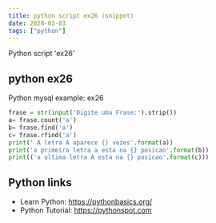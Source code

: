 ```yaml
---
title: python script ex26 (snippet)
date: 2020-03-03
tags: ["python"]
---
```

Python script 'ex26'


## python ex26

Python mysql example: ex26

```python
frase = str(input('Digite uma Frase:').strip())
a= frase.count('a')
b= frase.find('a')
c= frase.rfind('a')
print(' A letra A aparece {} vezes'.format(a))
print('a primeira letra a esta na {} posicao'.format(b))
print(('a ultima letra A esta na {} posicao'.format(c)))


```

## Python links

- Learn Python: https://pythonbasics.org/
- Python Tutorial: https://pythonspot.com
